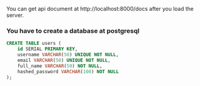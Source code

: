 You can get api document at http://localhost:8000/docs after you load the server.


### You have to create a database at postgresql

```SQL
CREATE TABLE users (
    id SERIAL PRIMARY KEY,  
    username VARCHAR(50) UNIQUE NOT NULL,
    email VARCHAR(50) UNIQUE NOT NULL,
    full_name VARCHAR(50) NOT NULL,
    hashed_password VARCHAR(100) NOT NULL 
);


